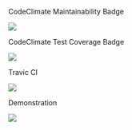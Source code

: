<p>CodeClimate Maintainability Badge</p>
<a href="https://codeclimate.com/github/codeclimate/codeclimate/maintainability"><img src="https://api.codeclimate.com/v1/badges/a99a88d28ad37a79dbf6/maintainability" /></a>

<p>CodeClimate Test Coverage Badge</p>
<a href="https://codeclimate.com/github/codeclimate/codeclimate/test_coverage"><img src="https://api.codeclimate.com/v1/badges/a99a88d28ad37a79dbf6/test_coverage" /></a>

<p>Travic CI</p>
<img src="https://travis-ci.org/JakeTheFriendlyDog/frontend-project-lvl1.svg?branch=master" />

<p>Demonstration</p>
<a href="https://asciinema.org/a/Q1Ar8x92rZvj2D3skCXygtjN7" target="_blank"><img src="https://asciinema.org/a/Q1Ar8x92rZvj2D3skCXygtjN7.svg" /></a>
